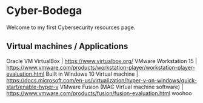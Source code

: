 # Cyber-Bodega

Welcome to my first Cybersecurity resources page.


## Virtual machines / Applications
  Oracle VM VirtualBox | https://www.virtualbox.org/ 
  VMware Workstation 15 | https://www.vmware.com/products/workstation-player/workstation-player-evaluation.html
  Built in Windows 10 Virtual machine |  https://docs.microsoft.com/en-us/virtualization/hyper-v-on-windows/quick-start/enable-hyper-v
  VMware Fusion (MAC Virtual machine software) | https://www.vmware.com/products/fusion/fusion-evaluation.html
woohoo
